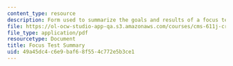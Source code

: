```yaml
---
content_type: resource
description: Form used to summarize the goals and results of a focus test.
file: https://ol-ocw-studio-app-qa.s3.amazonaws.com/courses/cms-611j-creating-video-games-fall-2014/49a45dc4c6e9baf68f554c772e5b3ce1_MITCMS_611JF14_FocusReport.pdf
file_type: application/pdf
resourcetype: Document
title: Focus Test Summary
uid: 49a45dc4-c6e9-baf6-8f55-4c772e5b3ce1
---
```

